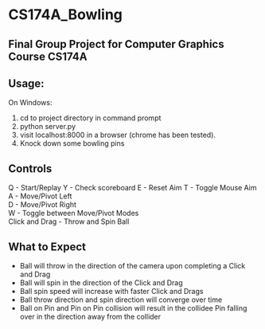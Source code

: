 # CS174A_Bowling

## Final Group Project for Computer Graphics Course CS174A

## Usage:

On Windows:  
1. cd to project directory in command prompt  
2. python server.py  
3. visit localhost:8000 in a browser (chrome has been tested).  
4. Knock down some bowling pins  

## Controls
Q - Start/Replay
Y - Check scoreboard
E - Reset Aim
T - Toggle Mouse Aim
A - Move/Pivot Left  
D - Move/Pivot Right  
W - Toggle between Move/Pivot Modes  
Click and Drag - Throw and Spin Ball  
  

## What to Expect  

- Ball will throw in the direction of the camera upon completing a Click and Drag  
- Ball will spin in the direction of the Click and Drag  
- Ball spin speed will increase with faster Click and Drags  
- Ball throw direction and spin direction will converge over time  
- Ball on Pin and Pin on Pin collision will result in the collidee Pin falling over in 
the direction away from the collider  
